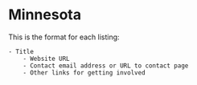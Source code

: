 # Minnesota

This is the format for each listing:

```
- Title
    - Website URL
    - Contact email address or URL to contact page
    - Other links for getting involved
```